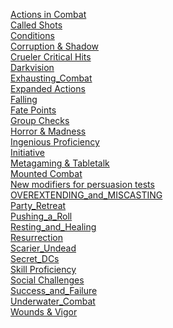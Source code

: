 [Actions in Combat](https://skroxiousdm.github.io/SkroxiousDM/7.%20House%20Rules/Actions%20in%20Combat)<br/>
[Called Shots](https://skroxiousdm.github.io/SkroxiousDM/7.%20House%20Rules/Called%20Shots)<br/>
[Conditions](https://skroxiousdm.github.io/SkroxiousDM/7.%20House%20Rules/Conditions)<br/>
[Corruption & Shadow](https://skroxiousdm.github.io/SkroxiousDM/7.%20House%20Rules/Corruption&#38Shadow)<br/>
[Crueler Critical Hits](https://skroxiousdm.github.io/SkroxiousDM/7.%20House%20Rules/Crueler%20Critical%20Hits)<br/>
[Darkvision](https://skroxiousdm.github.io/SkroxiousDM/7.%20House%20Rules/Darkvision)<br/>
[Exhausting_Combat](https://skroxiousdm.github.io/SkroxiousDM/7.%20House%20Rules/Exhausting_Combat)<br/>
[Expanded Actions](https://skroxiousdm.github.io/SkroxiousDM/7.%20House%20Rules/Expanded%20Actions)<br/>
[Falling](https://skroxiousdm.github.io/SkroxiousDM/7.%20House%20Rules/Falling)<br/>
[Fate Points](https://skroxiousdm.github.io/SkroxiousDM/7.%20House%20Rules/Fate%20Points)<br/>
[Group Checks](https://skroxiousdm.github.io/SkroxiousDM/7.%20House%20Rules/Group%20Checks)<br/>
[Horror & Madness](https://skroxiousdm.github.io/SkroxiousDM/7.%20House%20Rules/Horror&#38Madness)<br/>
[Ingenious Proficiency](https://skroxiousdm.github.io/SkroxiousDM/7.%20House%20Rules/Ingenious%20Proficiency)<br/>
[Initiative](https://skroxiousdm.github.io/SkroxiousDM/7.%20House%20Rules/Initiative)<br/>
[Metagaming & Tabletalk](https://skroxiousdm.github.io/SkroxiousDM/7.%20House%20Rules/Metagaming%20&#38%20Tabletalk)<br/>
[Mounted Combat](https://skroxiousdm.github.io/SkroxiousDM/7.%20House%20Rules/Mounted%20Combat)<br/>
[New modifiers for persuasion tests](https://skroxiousdm.github.io/SkroxiousDM/7.%20House%20Rules/New%20modifiers%20for%20persuasion%20tests)<br/>
[OVEREXTENDING_and_MISCASTING](https://skroxiousdm.github.io/SkroxiousDM/7.%20House%20Rules/OVEREXTENDING_and_MISCASTING)<br/>
[Party_Retreat](https://skroxiousdm.github.io/SkroxiousDM/7.%20House%20Rules/Party_Retreat)<br/>
[Pushing_a_Roll](https://skroxiousdm.github.io/SkroxiousDM/7.%20House%20Rules/Pushing_a_Roll)<br/>
[Resting_and_Healing](https://skroxiousdm.github.io/SkroxiousDM/7.%20House%20Rules/Resting_and_Healing)<br/>
[Resurrection](https://skroxiousdm.github.io/SkroxiousDM/7.%20House%20Rules/Resurrection)<br/>
[Scarier_Undead](https://skroxiousdm.github.io/SkroxiousDM/7.%20House%20Rules/Scarier_Undead)<br/>
[Secret_DCs](https://skroxiousdm.github.io/SkroxiousDM/7.%20House%20Rules/Secret_DCs)<br/>
[Skill Proficiency](https://skroxiousdm.github.io/SkroxiousDM/7.%20House%20Rules/Skill%20Proficiency)<br/>
[Social Challenges](https://skroxiousdm.github.io/SkroxiousDM/7.%20House%20Rules/Social%20Challenges)<br/>
[Success_and_Failure](https://skroxiousdm.github.io/SkroxiousDM/7.%20House%20Rules/Success_and_Failure)<br/>
[Underwater_Combat](https://skroxiousdm.github.io/SkroxiousDM/7.%20House%20Rules/Underwater_Combat)<br/>
[Wounds & Vigor](https://skroxiousdm.github.io/SkroxiousDM/7.%20House%20Rules/Wounds&#38Vigor)<br/>
